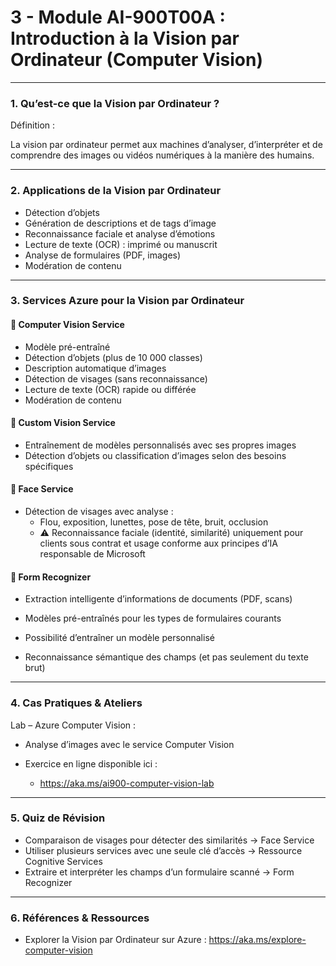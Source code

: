 # 3 - Module AI-900T00A : Introduction à la Vision par Ordinateur (Computer Vision)

---
### 1. Qu’est-ce que la Vision par Ordinateur ?
Définition :

La vision par ordinateur permet aux machines d’analyser, d’interpréter et de comprendre des images ou vidéos numériques à la manière des humains.

---
### 2. Applications de la Vision par Ordinateur

- Détection d’objets
- Génération de descriptions et de tags d’image
- Reconnaissance faciale et analyse d’émotions
- Lecture de texte (OCR) : imprimé ou manuscrit
- Analyse de formulaires (PDF, images)
- Modération de contenu

---
### 3. Services Azure pour la Vision par Ordinateur
#### 📸 Computer Vision Service

- Modèle pré-entraîné
- Détection d’objets (plus de 10 000 classes)
- Description automatique d’images
- Détection de visages (sans reconnaissance)
- Lecture de texte (OCR) rapide ou différée
- Modération de contenu

#### 🧠 Custom Vision Service

- Entraînement de modèles personnalisés avec ses propres images
- Détection d’objets ou classification d’images selon des besoins spécifiques

#### 👤 Face Service

- Détection de visages avec analyse :
    - Flou, exposition, lunettes, pose de tête, bruit, occlusion
    - ⚠️ Reconnaissance faciale (identité, similarité) uniquement pour clients sous contrat et usage conforme aux principes d’IA responsable de Microsoft

#### 🧾 Form Recognizer

- Extraction intelligente d’informations de documents (PDF, scans)

- Modèles pré-entraînés pour les types de formulaires courants

- Possibilité d’entraîner un modèle personnalisé

- Reconnaissance sémantique des champs (et pas seulement du texte brut)

---
### 4. Cas Pratiques & Ateliers
Lab – Azure Computer Vision :

- Analyse d’images avec le service Computer Vision

- Exercice en ligne disponible ici :
    - https://aka.ms/ai900-computer-vision-lab

---
### 5. Quiz de Révision

- Comparaison de visages pour détecter des similarités → Face Service
- Utiliser plusieurs services avec une seule clé d’accès → Ressource Cognitive Services
- Extraire et interpréter les champs d’un formulaire scanné → Form Recognizer

---
### 6. Références & Ressources

- Explorer la Vision par Ordinateur sur Azure : https://aka.ms/explore-computer-vision